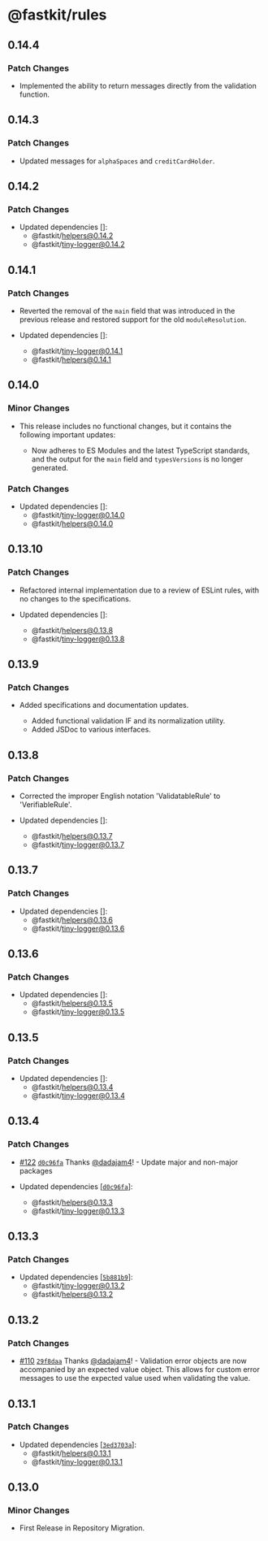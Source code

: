 # @fastkit/rules

## 0.14.4

### Patch Changes

- Implemented the ability to return messages directly from the validation function.

## 0.14.3

### Patch Changes

- Updated messages for `alphaSpaces` and `creditCardHolder`.

## 0.14.2

### Patch Changes

- Updated dependencies []:
  - @fastkit/helpers@0.14.2
  - @fastkit/tiny-logger@0.14.2

## 0.14.1

### Patch Changes

- Reverted the removal of the `main` field that was introduced in the previous release and restored support for the old `moduleResolution`.

- Updated dependencies []:
  - @fastkit/tiny-logger@0.14.1
  - @fastkit/helpers@0.14.1

## 0.14.0

### Minor Changes

- This release includes no functional changes, but it contains the following important updates:

  - Now adheres to ES Modules and the latest TypeScript standards, and the output for the `main` field and `typesVersions` is no longer generated.

### Patch Changes

- Updated dependencies []:
  - @fastkit/tiny-logger@0.14.0
  - @fastkit/helpers@0.14.0

## 0.13.10

### Patch Changes

- Refactored internal implementation due to a review of ESLint rules, with no changes to the specifications.

- Updated dependencies []:
  - @fastkit/helpers@0.13.8
  - @fastkit/tiny-logger@0.13.8

## 0.13.9

### Patch Changes

- Added specifications and documentation updates.

  - Added functional validation IF and its normalization utility.
  - Added JSDoc to various interfaces.

## 0.13.8

### Patch Changes

- Corrected the improper English notation 'ValidatableRule' to 'VerifiableRule'.

- Updated dependencies []:
  - @fastkit/helpers@0.13.7
  - @fastkit/tiny-logger@0.13.7

## 0.13.7

### Patch Changes

- Updated dependencies []:
  - @fastkit/helpers@0.13.6
  - @fastkit/tiny-logger@0.13.6

## 0.13.6

### Patch Changes

- Updated dependencies []:
  - @fastkit/helpers@0.13.5
  - @fastkit/tiny-logger@0.13.5

## 0.13.5

### Patch Changes

- Updated dependencies []:
  - @fastkit/helpers@0.13.4
  - @fastkit/tiny-logger@0.13.4

## 0.13.4

### Patch Changes

- [#122](https://github.com/dadajam4/fastkit/pull/122) [`d0c96fa`](https://github.com/dadajam4/fastkit/commit/d0c96faf96b6c91bcb8bc0b1ca9d22fc8ede303e) Thanks [@dadajam4](https://github.com/dadajam4)! - Update major and non-major packages

- Updated dependencies [[`d0c96fa`](https://github.com/dadajam4/fastkit/commit/d0c96faf96b6c91bcb8bc0b1ca9d22fc8ede303e)]:
  - @fastkit/helpers@0.13.3
  - @fastkit/tiny-logger@0.13.3

## 0.13.3

### Patch Changes

- Updated dependencies [[`5b881b9`](https://github.com/dadajam4/fastkit/commit/5b881b94ce1852c12cc3c8f6954564d5235cba4d)]:
  - @fastkit/tiny-logger@0.13.2
  - @fastkit/helpers@0.13.2

## 0.13.2

### Patch Changes

- [#110](https://github.com/dadajam4/fastkit/pull/110) [`29f8daa`](https://github.com/dadajam4/fastkit/commit/29f8daa3ad94d6b013df572affd07b55d2078471) Thanks [@dadajam4](https://github.com/dadajam4)! - Validation error objects are now accompanied by an expected value object.
  This allows for custom error messages to use the expected value used when validating the value.

## 0.13.1

### Patch Changes

- Updated dependencies [[`3ed3703a`](https://github.com/dadajam4/fastkit/commit/3ed3703aa9092bf47caed6ec192ef4d5a7621d34)]:
  - @fastkit/helpers@0.13.1
  - @fastkit/tiny-logger@0.13.1

## 0.13.0

### Minor Changes

- First Release in Repository Migration.
